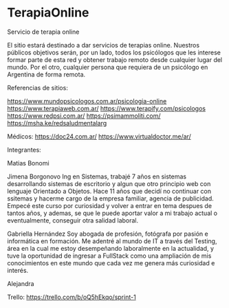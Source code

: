 # TerapiaOnline
Servicio de terapia online

El sitio estará destinado a dar servicios de terapias online.
Nuestros públicos objetivos serán, por un lado, todos los psicólogos que les interese formar parte de esta red y obtener trabajo remoto desde cualquier lugar del mundo. Por el otro, cualquier persona que requiera de un psicólogo en Argentina de forma remota.

Referencias de sitios:

https://www.mundopsicologos.com.ar/psicologia-online 
https://www.terapiaweb.com.ar/
https://www.terapify.com/psicologos
https://www.redpsi.com.ar/ 
https://psimammoliti.com/ 
https://msha.ke/redsaludmentalarg

Médicos:
https://doc24.com.ar/
https://www.virtualdoctor.me/ar/

Integrantes:

Matias Bonomi

Jimena Borgonovo
Ing en Sistemas, trabajé 7 años en sistemas desarrollando sistemas de escritorio y algun que otro principio web con lenguaje Orientado a Objetos. Hace 11 años que decidí no continuar con ssitemas y hacerme cargo de la empresa familiar, agencia de publicidad. Empecé este curso por curiosidad y volver a entrar en tema despues de tantos años, y ademas, se que le puede aportar valor a mi trabajo actual o eventualmente, conseguir otra salidad laboral.

Gabriella Hernández
Soy abogada de profesión, fotógrafa por pasión e informática en formación. Me adentré al mundo de IT a través del Testing, área en la cual me estoy desempeñando laboralmente en la actualidad, y tuve la oportunidad de ingresar a FullStack como una ampliación de mis conocimientos en este mundo que cada vez me genera más curiosidad e interés.

Alejandra



Trello:
https://trello.com/b/oQ5hEkqo/sprint-1




